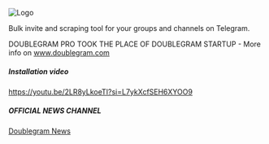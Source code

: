 
![Logo](https://www.doublegram.com/img/dblgrm-bulk-invite.png)

Bulk invite and scraping tool for your groups and channels on Telegram.

DOUBLEGRAM PRO TOOK THE PLACE OF DOUBLEGRAM STARTUP - More info on www.doublegram.com

##### Installation video
https://youtu.be/2LR8yLkoeTI?si=L7ykXcfSEH6XYOO9

##### OFFICIAL NEWS CHANNEL
[Doublegram News](https://t.me/doublegram_news)

